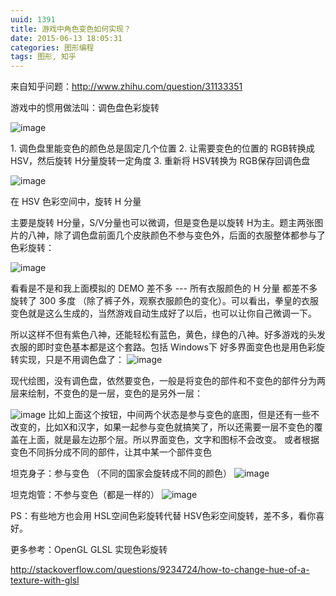```yaml
---
uuid: 1391
title: 游戏中角色变色如何实现？
date: 2015-06-13 18:05:31
categories: 图形编程
tags: 图形, 知乎
---
```

来自知乎问题：<http://www.zhihu.com/question/31133351>

游戏中的惯用做法叫：调色盘色彩旋转

![image](https://skywind3000.github.io/images/blog/wp-content/2015/06/image_thumb.png)


1\. 调色盘里能变色的颜色总是固定几个位置
2\. 让需要变色的位置的 RGB转换成 HSV，然后旋转 H分量旋转一定角度
3\. 重新将 HSV转换为 RGB保存回调色盘


![image](https://skywind3000.github.io/images/blog/wp-content/2015/06/image_thumb1.png)

在 HSV 色彩空间中，旋转 H 分量


主要是旋转 H分量，S/V分量也可以微调，但是变色是以旋转 H为主。题主两张图片的八神，除了调色盘前面几个皮肤颜色不参与变色外，后面的衣服整体都参与了色彩旋转：


![image](https://skywind3000.github.io/images/blog/wp-content/2015/06/image_thumb2.png)

看看是不是和我上面模拟的 DEMO 差不多 --- 所有衣服颜色的 H 分量 都差不多旋转了 300 多度 （除了裤子外，观察衣服颜色的变化）。可以看出，拳皇的衣服变色就是这么生成的，当然游戏自动生成好了以后，也可以让你自己微调一下。


所以这样不但有紫色八神，还能轻松有蓝色，黄色，绿色的八神。好多游戏的头发衣服的即时变色基本都是这个套路。包括 Windows下 好多界面变色也是用色彩旋转实现，只是不用调色盘了：
![image](https://skywind3000.github.io/images/blog/wp-content/2015/06/image_thumb3.png)

现代绘图，没有调色盘，依然要变色，一般是将变色的部件和不变色的部件分为两层来绘制，不变色的是一层，变色的是另外一层：

![image](https://skywind3000.github.io/images/blog/wp-content/2015/06/image_thumb4.png)
比如上面这个按钮，中间两个状态是参与变色的底图，但是还有一些不改变的，比如X和汉字，如果一起参与变色就搞笑了，所以还需要一层不变色的覆盖在上面，就是最左边那个层。所以界面变色，文字和图标不会改变。
或者根据变色不同拆分成不同的部件，让其中某一个部件变色


坦克身子：参与变色 （不同的国家会旋转成不同的颜色）
![image](https://skywind3000.github.io/images/blog/wp-content/2015/06/image_thumb5.png)

坦克炮管：不参与变色（都是一样的）
![image](https://skywind3000.github.io/images/blog/wp-content/2015/06/image_thumb6.png)

PS：有些地方也会用 HSL空间色彩旋转代替 HSV色彩空间旋转，差不多，看你喜好。

更多参考：OpenGL GLSL 实现色彩旋转

<http://stackoverflow.com/questions/9234724/how-to-change-hue-of-a-texture-with-glsl>

